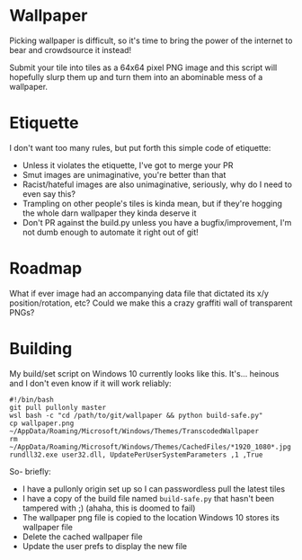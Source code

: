 # Wallpaper

Picking wallpaper is difficult, so it's time to bring the power of the internet to bear and crowdsource it instead!

Submit your tile into tiles as a 64x64 pixel PNG image and this script will hopefully slurp them up and turn them into an abominable mess of a wallpaper.

# Etiquette

I don't want too many rules, but put forth this simple code of etiquette:

* Unless it violates the etiquette, I've got to merge your PR
* Smut images are unimaginative, you're better than that
* Racist/hateful images are also unimaginative, seriously, why do I need to even say this?
* Trampling on other people's tiles is kinda mean, but if they're hogging the whole darn wallpaper they kinda deserve it
* Don't PR against the build.py unless you have a bugfix/improvement, I'm not dumb enough to automate it right out of git!

# Roadmap

What if ever image had an accompanying data file that dictated its x/y position/rotation, etc? Could we make this a crazy graffiti wall of transparent PNGs?

# Building

My build/set script on Windows 10 currently looks like this. It's... heinous and I don't even know if it will work reliably:

```
#!/bin/bash
git pull pullonly master
wsl bash -c "cd /path/to/git/wallpaper && python build-safe.py"
cp wallpaper.png ~/AppData/Roaming/Microsoft/Windows/Themes/TranscodedWallpaper
rm ~/AppData/Roaming/Microsoft/Windows/Themes/CachedFiles/*1920_1080*.jpg
rundll32.exe user32.dll, UpdatePerUserSystemParameters ,1 ,True
```

So- briefly:

* I have a pullonly origin set up so I can passwordless pull the latest tiles
* I have a copy of the build file named `build-safe.py` that hasn't been tampered with ;) (ahaha, this is doomed to fail)
* The wallpaper png file is copied to the location Windows 10 stores its wallpaper file
* Delete the cached wallpaper file
* Update the user prefs to display the new file

